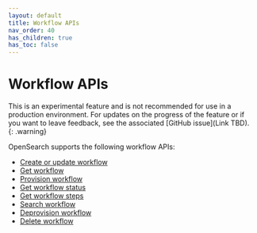 ```yaml
---
layout: default
title: Workflow APIs
nav_order: 40
has_children: true
has_toc: false
---
```


# Workflow APIs

This is an experimental feature and is not recommended for use in a production environment. For updates on the progress of the feature or if you want to leave feedback, see the associated [GitHub issue](Link TBD).    
{: .warning}

OpenSearch supports the following workflow APIs:

* [Create or update workflow]({{site.url}}{{site.baseurl}}/automating-workflows/api/create-workflow/)
* [Get workflow]({{site.url}}{{site.baseurl}}/automating-workflows/api/get-workflow/)
* [Provision workflow]({{site.url}}{{site.baseurl}}/automating-workflows/api/provision-workflow/)
* [Get workflow status]({{site.url}}{{site.baseurl}}/automating-workflows/api/get-workflow-status/)
* [Get workflow steps]({{site.url}}{{site.baseurl}}/automating-workflows/api/get-workflow-steps/)
* [Search workflow]({{site.url}}{{site.baseurl}}/automating-workflows/api/search-workflow/)
* [Deprovision workflow]({{site.url}}{{site.baseurl}}/automating-workflows/api/deprovision-workflow/)
* [Delete workflow]({{site.url}}{{site.baseurl}}/automating-workflows/api/delete-workflow/)